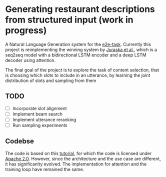 # Generating restaurant descriptions from structured input (work in progress)

A Natural Language Generation system for the [e2e-task](http://www.macs.hw.ac.uk/InteractionLab/E2E/). Currently this project is reimplementing the winning system by [Juraska et al.](https://arxiv.org/abs/1805.06553), which is a seq2seq model with a bidirectional LSTM encoder and a deep LSTM decoder using attention.

The final goal of the project is to explore the task of content selection, that is choosing which slots to include in an utterance, by learning the joint distribution of slots and sampling from them

## TODO
- [ ] Incorporate slot alignment
- [ ] Implement beam search
- [ ] Implement utterance reranking
- [ ] Run sampling experiments

## Codebse

The code is based on this [tutorial](https://www.tensorflow.org/tutorials/text/nmt_with_attention), for which the code is licensed under [Apache 2.0](https://www.apache.org/licenses/LICENSE-2.0). However, since the architecture and the use case are different, it has significanlty evolved. The implementation for attention and the training loop have remained the same.
